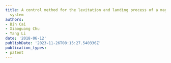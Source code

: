 ```yaml
---
title: A control method for the levitation and landing process of a magnetic levitation
  system
authors:
- Bin Cai
- Xiaoguang Chu
- Yang Li
date: '2018-06-12'
publishDate: '2023-11-26T08:15:27.540336Z'
publication_types:
- patent
---
```

